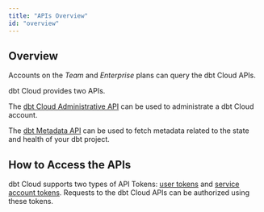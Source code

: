 ```yaml
---
title: "APIs Overview"
id: "overview"
---
```


## Overview

Accounts on the _Team_ and _Enterprise_ plans can query the dbt Cloud APIs.

dbt Cloud provides two APIs.

The [dbt Cloud Administrative API](/docs/dbt-cloud/dbt-cloud-api/admin-cloud-api) can be used to administrate a dbt Cloud account.

The [dbt Metadata API](/dbt-cloud/dbt-cloud-api/metadata/metadata-overview) can be used to fetch metadata related to the state and health of your dbt project.

## How to Access the APIs

dbt Cloud supports two types of API Tokens: [user tokens](/dbt-cloud/dbt-cloud-api/user-tokens) and [service account tokens](/dbt-cloud/dbt-cloud-api/service-tokens). Requests to the dbt Cloud APIs can be authorized using these tokens.

